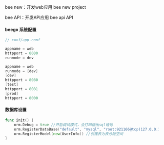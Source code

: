 bee  new：开发web应用    bee new project

bee API：开发API应用  bee api API



#### beego 系统配置

```go
// conf/app.conf

appname = web
httpport = 8080
runmode = dev

appname = web
runmode = [dev]
[dev]
httpport = 8080
[test]
httpport = 8081
[prod]
httpport = 8000
```

#### 数据库设置

```go
func init() {
	orm.Debug = true //开启调试模式，会打印输出sql语句
	orm.RegisterDataBase("default", "mysql", "root:921166@tcp(127.0.0.1:3306)"+"/test?charset=utf8")
	orm.RegisterModel(new(UserInfo)) //创建表为表分配空间
}
```

